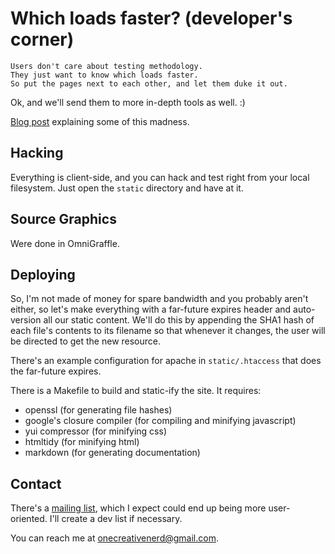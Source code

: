 
Which loads faster? (developer's corner)
========================================

    Users don't care about testing methodology. 
    They just want to know which loads faster.
    So put the pages next to each other, and let them duke it out.

Ok, and we'll send them to more in-depth tools as well. :)

[Blog post](http://onecreativeblog.com/post/781952553/announcing-whichloadsfaster) explaining some of this madness. 

## Hacking ##

Everything is client-side, and you can hack and test right from your local
filesystem. Just open the `static` directory and have at it.

## Source Graphics ##

Were done in OmniGraffle.

## Deploying ##

So, I'm not made of money for spare bandwidth and you probably aren't either, 
so let's make everything with a far-future expires header and auto-version all
our static content. We'll do this by appending the SHA1 hash of each file's
contents to its filename so that whenever it changes, the user will be directed
to get the new resource.

There's an example configuration for apache in `static/.htaccess` that does the
far-future expires.

There is a Makefile to build and static-ify the site. It requires:

 - openssl (for generating file hashes)
 - google's closure compiler (for compiling and minifying javascript)
 - yui compressor (for minifying css)
 - htmltidy (for minifying html)
 - markdown (for generating documentation)

## Contact ##

There's a [mailing list](http://groups.google.com/group/whichloadsfaster/), 
which I expect could end up being more user-oriented. I'll create a dev list
if necessary.

You can reach me at <onecreativenerd@gmail.com>.

